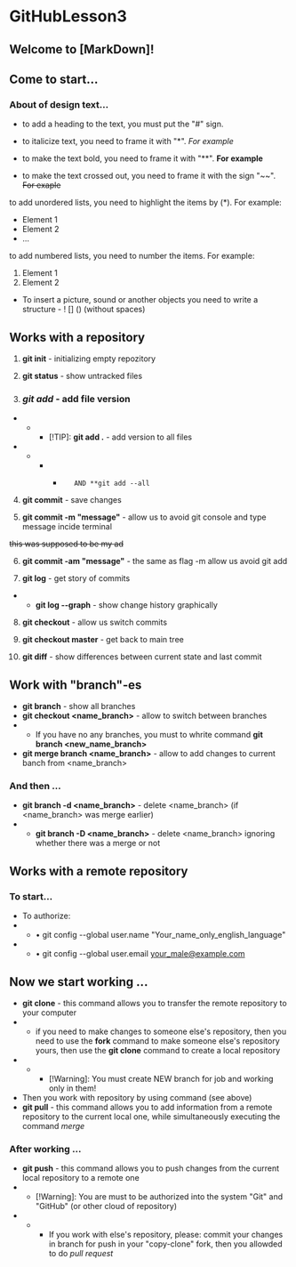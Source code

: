 # GitHubLesson3


## Welcome to [MarkDown]!
## Come to start...
### About of design text...

* to add a heading to the text, you must put the "#" sign. 

* to italicize text, you need to frame it with "*". *For example*

* to make the text bold, you need to frame it with "**". **For example**

* to make the text crossed out, you need to frame it with the sign "~~". ~~For exaple~~

to add unordered lists, you need to highlight the items by (*). For example:
* Element 1
* Element 2
* ...

to add numbered lists, you need to number the items. For example:
1. Element 1
2. Element 2

* To insert a picture, sound or another objects you need to write a structure - ! [] () (without spaces)

## Works with a repository

1. **git init** - initializing empty repozitory

2. **git status** - show untracked files

3. ### *_git add_* - add file version
* * * [!TIP]: **git add .** - add version to all files
* * * *        AND **git add --all

4. **git commit** - save changes

5. **git commit -m "message"** - allow us to avoid git console and type message incide terminal

~~this was supposed to be my ad~~

6. **git commit -am "message"** - the same as flag -m allow us avoid git add

7. **git log** - get story of commits
* * **git log --graph** - show change history graphically

8. **git checkout** - allow us switch commits

9. **git checkout master** - get back to main tree

10. **git diff** - show differences between current state and last commit

## Work with "branch"-es
* **git branch** - show all branches
* **git checkout <name_branch>** - allow to switch between branches
* * If you have no any branches, you must to whrite command **git branch <new_name_branch>**
* **git merge branch <name_branch>** - allow to add changes to current banch from <name_branch>

### And then ...
* **git branch -d <name_branch>** - delete <name_branch> (if <name_branch> was merge earlier)
* * **git branch -D <name_branch>** - delete <name_branch> ignoring whether there was a merge or not

## Works with a remote repository

### To start...
* To authorize:
* * • git config --global user.name "Your_name_only_english_language"
* * • git config --global user.email your_male@example.com

## Now we start working ...
* __git clone__ - this command allows you to transfer the remote repository to your computer
* * if you need to make changes to someone else's repository, then you need to use the **fork** command to make someone else's repository yours, then use the **git clone** command to create a local repository 
* * * [!Warning]: You must create NEW branch for job and working only in them!
* Then you work with repository by using command (see above)
* **git pull** - this command allows you to add information from a remote repository to the current local one, while simultaneously executing the command *merge*

### After working ...
* **git push** - this command allows you to push changes from the current local repository to a remote one
* * [!Warning]: You are must to be authorized into the system "Git" and "GitHub" (or other cloud of repository)
* * * If you work with else's repository, please: commit your changes in branch for push in your "copy-clone" fork, then you allowded to do *pull request*
